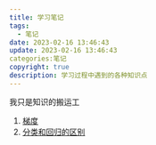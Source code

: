 ```yaml
---
title: 学习笔记
tags:
  - 笔记
date: 2023-02-16 13:46:43
update: 2023-02-16 13:46:43
categories:笔记
copyright: true
description: 学习过程中遇到的各种知识点
---
```

我只是知识的搬运工

1. [梯度](https://zhuanlan.zhihu.com/p/335096552)
2. [分类和回归的区别](https://blog.csdn.net/shuiyixin/article/details/88816416)